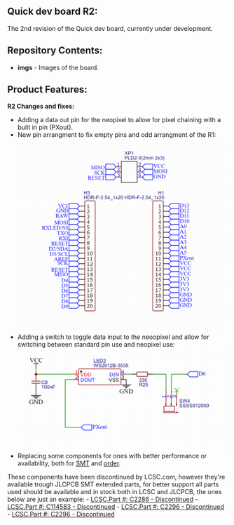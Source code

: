 Quick dev board R2:
-------------------
The 2nd revision of the Quick dev board, currently under development.

Repository Contents:
-------------------
* **imgs** - Images of the board.

Product Features:
----------------
**R2 Changes and fixes:**
 - Adding a data out pin for the neopixel to allow for pixel chaining with a built in pin (PXout).
 - New pin arrangment to fix empty pins and odd arrangment of the R1:
![](/R2/imgs/R2_pins.png)
 - Adding a switch to toggle data input to the neoopixel and allow for switching between standard pin use and neopixel use:
![](/R2/imgs/R2_pxsw.png)
 - Replacing some components for ones with better performance or availability, both for [SMT](https://jlcpcb.com/parts) and [order](https://lcsc.com/).

These components have been discontinued by LCSC.com, however they're available trough JLCPCB SMT extended parts, for better support all parts used should be available and in stock both in LCSC and JLCPCB, the ones below are just an example:
	 - [LCSC.Part #: C2286 - Discontinued](https://lcsc.com/product-detail/Light-Emitting-Diodes-LED_Hubei-KENTO-Elec-KT-0603R_C2286.html)
	 - [LCSC.Part #: C114583 - Discontinued](https://lcsc.com/product-detail/Light-Emitting-Diodes-LED_3535-RGBIntegrated-Light_C114583.html)
	 - [LCSC.Part #: C2296 - Discontinued](https://lcsc.com/product-detail/Light-Emitting-Diodes-LED_Yellow-light-0805-Highlighted_C2296.html)
	 - [LCSC.Part #: C2296 - Discontinued](https://lcsc.com/product-detail/Light-Emitting-Diodes-LED_Yellow-light-0805-Highlighted_C2296.html)



